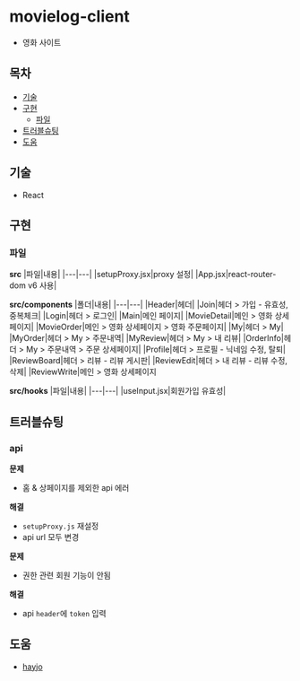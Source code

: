 # movielog-client
- 영화 사이트


## 목차
- [기술](#기술)
- [구현](#구현)
	- [파일](#파일)
- [트러블슈팅](#트러블슈팅)
- [도움](#도움)


## 기술
- React


## 구현

### 파일

**src**
|파일|내용|
|---|---|
|setupProxy.jsx|proxy 설정|
|App.jsx|react-router-dom v6 사용|

**src/components**
|폴더|내용|
|---|---|
|Header|헤더|
|Join|헤더 > 가입 - 유효성, 중복체크|
|Login|헤더 > 로그인|
|Main|메인 페이지|
|MovieDetail|메인 > 영화 상세페이지|
|MovieOrder|메인 > 영화 상세페이지 > 영화 주문페이지|
|My|헤더 > My|
|MyOrder|헤더 > My > 주문내역|
|MyReview|헤더 > My > 내 리뷰|
|OrderInfo|헤더 > My > 주문내역 > 주문 상세페이지|
|Profile|헤더 > 프로필 - 닉네임 수정, 탈퇴|
|ReviewBoard|헤더 > 리뷰 - 리뷰 게시판|
|ReviewEdit|헤더 > 내 리뷰 - 리뷰 수정, 삭제|
|ReviewWrite|메인 > 영화 상세페이지 

**src/hooks**
|파일|내용|
|---|---|
|useInput.jsx|회원가입 유효성|


## 트러블슈팅

### api

**문제**

-  홈 & 상페이지를 제외한 api 에러

**해결**

- `setupProxy.js` 재설정
- api url 모두 변경

**문제**

- 권한 관련 회원 기능이 안됨

**해결**

- api `header`에 `token` 입력


## 도움
- [hayjo](https://github.com/hayjo)
